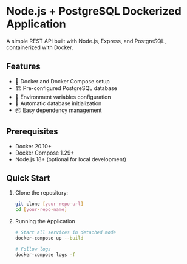 # Node.js + PostgreSQL Dockerized Application

A simple REST API built with Node.js, Express, and PostgreSQL, containerized with Docker.

## Features

- 🐳 Docker and Docker Compose setup
- 🏗️ Pre-configured PostgreSQL database
- 🔌 Environment variables configuration
- 🔄 Automatic database initialization
- 📦 Easy dependency management

## Prerequisites

- Docker 20.10+
- Docker Compose 1.29+
- Node.js 18+ (optional for local development)

## Quick Start

1. Clone the repository:
   ```bash
   git clone [your-repo-url]
   cd [your-repo-name]
   ```
2. Running the Application

   ```bash
   # Start all services in detached mode
   docker-compose up --build
   ```

   ```bash
   # Follow logs
   docker-compose logs -f
   ```
